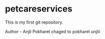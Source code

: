 # petcareservices
This is my first git repository. <br>

Author - Anjli Pokharel chaged to pokharel unjlii